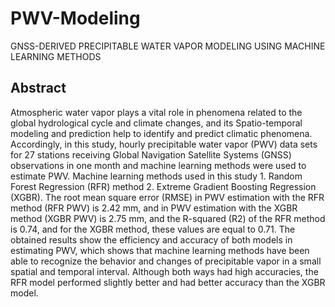 # PWV-Modeling
GNSS-DERIVED PRECIPITABLE WATER VAPOR MODELING USING MACHINE LEARNING METHODS
## Abstract
Atmospheric water vapor plays a vital role in phenomena related to the global hydrological cycle and climate changes, and its Spatio-temporal modeling and prediction help to identify and predict climatic phenomena. Accordingly, in this study, hourly precipitable water vapor (PWV) data sets for 27 stations receiving Global Navigation Satellite Systems (GNSS) observations in one month and machine learning methods were used to estimate PWV. Machine learning methods used in this study 1. Random Forest Regression (RFR) method 2. Extreme Gradient Boosting Regression (XGBR). The root mean square error (RMSE) in PWV estimation with the RFR method (RFR PWV) is 2.42 mm, and in PWV estimation with the XGBR method (XGBR PWV) is 2.75 mm, and the R-squared (R2) of the RFR method is 0.74, and for the XGBR method, these values are equal to 0.71. The obtained results show the efficiency and accuracy of both models in estimating PWV, which shows that machine learning methods have been able to recognize the behavior and changes of precipitable vapor in a small spatial and temporal interval. Although both ways had high accuracies, the RFR model performed slightly better and had better accuracy than the XGBR model.
